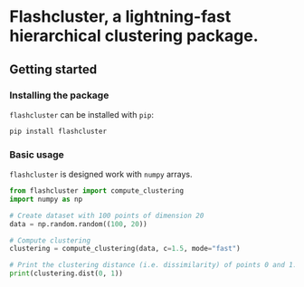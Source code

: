 # Flashcluster, a lightning-fast hierarchical clustering package.

## Getting started

### Installing the package

`flashcluster` can be installed with `pip`:
```bash
pip install flashcluster
```

### Basic usage

`flashcluster` is designed work with `numpy` arrays.
```py
from flashcluster import compute_clustering
import numpy as np

# Create dataset with 100 points of dimension 20
data = np.random.random((100, 20))

# Compute clustering
clustering = compute_clustering(data, c=1.5, mode="fast")

# Print the clustering distance (i.e. dissimilarity) of points 0 and 1.
print(clustering.dist(0, 1))
```
